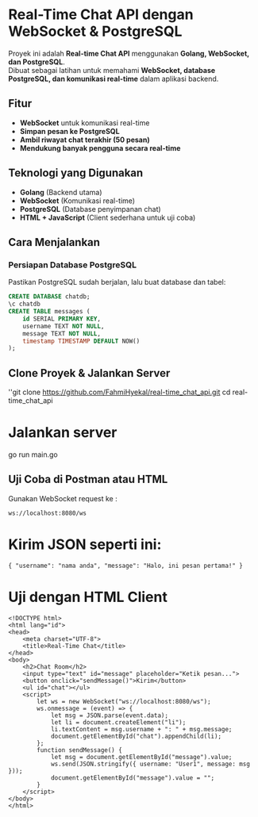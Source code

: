 # Real-Time Chat API dengan WebSocket & PostgreSQL

Proyek ini adalah **Real-time Chat API** menggunakan **Golang, WebSocket, dan PostgreSQL**.  
Dibuat sebagai latihan untuk memahami **WebSocket, database PostgreSQL, dan komunikasi real-time** dalam aplikasi backend.

## Fitur
- **WebSocket** untuk komunikasi real-time  
- **Simpan pesan ke PostgreSQL**  
- **Ambil riwayat chat terakhir (50 pesan)**  
- **Mendukung banyak pengguna secara real-time**  

## Teknologi yang Digunakan
- **Golang** (Backend utama)
- **WebSocket** (Komunikasi real-time)
- **PostgreSQL** (Database penyimpanan chat)
- **HTML + JavaScript** (Client sederhana untuk uji coba)

## Cara Menjalankan

###  Persiapan Database PostgreSQL
Pastikan PostgreSQL sudah berjalan, lalu buat database dan tabel:  
```sql
CREATE DATABASE chatdb;
\c chatdb
CREATE TABLE messages (
    id SERIAL PRIMARY KEY,
    username TEXT NOT NULL,
    message TEXT NOT NULL,
    timestamp TIMESTAMP DEFAULT NOW()
);
```

## Clone Proyek & Jalankan Server

''git clone https://github.com/FahmiHyekal/real-time_chat_api.git
cd real-time_chat_api

# Jalankan server
go run main.go


## Uji Coba di Postman atau HTML

Gunakan WebSocket request ke :

```ws://localhost:8080/ws```


# Kirim JSON seperti ini:

```{ "username": "nama anda", "message": "Halo, ini pesan pertama!" }```


# Uji dengan HTML Client
```
<!DOCTYPE html>
<html lang="id">
<head>
    <meta charset="UTF-8">
    <title>Real-Time Chat</title>
</head>
<body>
    <h2>Chat Room</h2>
    <input type="text" id="message" placeholder="Ketik pesan...">
    <button onclick="sendMessage()">Kirim</button>
    <ul id="chat"></ul>
    <script>
        let ws = new WebSocket("ws://localhost:8080/ws");
        ws.onmessage = (event) => {
            let msg = JSON.parse(event.data);
            let li = document.createElement("li");
            li.textContent = msg.username + ": " + msg.message;
            document.getElementById("chat").appendChild(li);
        };
        function sendMessage() {
            let msg = document.getElementById("message").value;
            ws.send(JSON.stringify({ username: "User1", message: msg }));
            document.getElementById("message").value = "";
        }
    </script>
</body>
</html>
```
